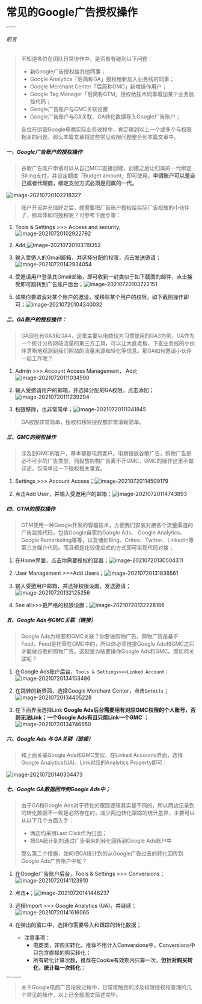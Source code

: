 # 常见的Google广告授权操作

<img src="https://iswott.oss-cn-shenzhen.aliyuncs.com/blog/imgphotosProfiling-bro.png" alt="Profiling-bro" style="zoom:25%;" />

###### 前言

> 不知道各位在团队日常协作中，是否有有碰到以下问题：
>
> - 新Google广告授权给其他同事；
> - Google Analytics「后简称GA」授权给新加入业务线的同事；
> - Google Merchant Center「后简称GMC」新增操作用户；
> - Google Tag Manager「后简称GTM」授权给技术同事增加某个业务监控代码；
> - Google广告账户与GMC关联设置
> - Google广告账户与GA关联、GA转化数据导入Google广告账户；
>
> 各位在运营Google电商实际业务过程中，肯定碰到以上一个或多个与权限相关的问题，那么本篇文章将这些常见权限问题整合到本篇文章中。



##### 一、Google广告账户的授权操作

> 谷歌广告账户申请可以从自己MCC直接创建，创建之后让归属的一代绑定Billing支付，并设定额度「Budget amount」即可使用。**申请账户可以是自己或者代理商，绑定支付方式必须是归属的一代。**

![image-20210720102218327](https://iswott.oss-cn-shenzhen.aliyuncs.com/blog/imgphotosimage-20210720102218327.png)

> 账户开设并充值好之后，就需要把广告账户授权给实际广告投放的小伙伴了，那具体如何授权呢？可参考下面步骤：

1. Tools & Settings >>> Access and security;![image-20210720102922792](https://iswott.oss-cn-shenzhen.aliyuncs.com/blog/imgphotosimage-20210720102922792.png)
2. Add;![image-20210720103119352](https://iswott.oss-cn-shenzhen.aliyuncs.com/blog/imgphotosimage-20210720103119352.png)

3. 输入受邀人的Gmail邮箱，并选择分配的权限，点击发送邀请；![image-20210720142934054](https://iswott.oss-cn-shenzhen.aliyuncs.com/blog/imgphotosimage-20210720142934054.png)

4. 受邀请用户登录其Gmail邮箱，即可收到一封类似于如下截图的邮件，点击接受即可跳转到广告账户后台；![image-20210720103722151](https://iswott.oss-cn-shenzhen.aliyuncs.com/blog/imgphotosimage-20210720103722151.png)

5. 如果你要取消对某个账户的邀请，或移除某个用户的权限，如下截图操作即可；![image-20210720104340032](https://iswott.oss-cn-shenzhen.aliyuncs.com/blog/imgphotosimage-20210720104340032.png)





##### 二、GA账户的授权操作：

> GA现在有GA3和GA4，这里主要以电商较为习惯使用的GA3为例，GA作为一个统计分析网站流量的第三方工具，可以让大直老板，下直业务线的小伙伴清晰地观测到我们网站的流量来源和转化等信息。那GA如何邀请小伙伴一起工作呢？

1. Admin >>> Account Access Management， Add;![image-20210720111034590](https://iswott.oss-cn-shenzhen.aliyuncs.com/blog/imgphotosimage-20210720111034590.png)

2. 输入受邀请用户的邮箱，并选择分配的GA权限，点击添加；![image-20210720111239294](https://iswott.oss-cn-shenzhen.aliyuncs.com/blog/imgphotosimage-20210720111239294.png)

3. 权限移除，也非常简单；![image-20210720111341845](https://iswott.oss-cn-shenzhen.aliyuncs.com/blog/imgphotosimage-20210720111341845.png)

> GA权限非常简单，授权和移除授权都非常清晰简单。



##### 三、GMC的授权操作

> 涉及到GMC的客户，基本都是电商客户。电商投放谷歌广告，购物广告是必不可少的广告类型，而投放购物广告离不开GMC，GMC的操作这里不做详述，仅简单过一下授权相关事宜。

1. Settings >>> Account Access；![image-20210720114509179](https://iswott.oss-cn-shenzhen.aliyuncs.com/blog/imgphotosimage-20210720114509179.png)

2. 点击Add User，并输入受邀用户的邮箱；![image-20210720114743893](https://iswott.oss-cn-shenzhen.aliyuncs.com/blog/imgphotosimage-20210720114743893.png)





##### 四、GTM的授权操作

> GTM使用一种Google开发的容器技术，方便我们安装对接各个流量渠道的广告监控代码，包括Google自家的Google Ads、 Google Analytics、 Google Remarketing等等，以及诸如Bing、Criteo、Twitter、LinkedIn等第三方媒介代码。而且都是比较傻瓜式的方式即可实现代码对接；

1. 在Home界面，点击你需要授权的容器；![image-20210720130504311](https://iswott.oss-cn-shenzhen.aliyuncs.com/blog/imgphotosimage-20210720130504311.png)

2. User Management >>>Add Users；![image-20210720131836561](https://iswott.oss-cn-shenzhen.aliyuncs.com/blog/imgphotosimage-20210720131836561.png)

3. 输入受邀用户邮箱，并选择权限设置，发送邀请；![image-20210720132125256](https://iswott.oss-cn-shenzhen.aliyuncs.com/blog/imgphotosimage-20210720132125256.png)

4. See all>>>更严格的权限设置；![image-20210720132228186](https://iswott.oss-cn-shenzhen.aliyuncs.com/blog/imgphotosimage-20210720132228186.png)

##### 五、Google Ads与GMC关联（链接）

> Google Ads为啥要和GMC关联？你要做购物广告，购物广告是基于Feed，Feed是托管在GMC中的，所以你必须链接Google Ads和GMC之后才能做谷歌的购物广告。这就是为啥要操作Google Ads和GMC。那如何关联呢？

1. 在Google Ads账户后台，`Tools & Settings>>>Linked Account；`![image-20210720134153486](https://iswott.oss-cn-shenzhen.aliyuncs.com/blog/imgphotosimage-20210720134153486.png)

2. 在跳转的新界面，选择Google Merchant Center，点击`Details`；![image-20210720134405228](https://iswott.oss-cn-shenzhen.aliyuncs.com/blog/imgphotosimage-20210720134405228.png)

3. 在下面界面选择Link  **Google Ads后台需要用有对应GMC权限的个人账号，否则无法Link；一个Google Ads有且只能Link一个GMC** ；![image-20210720134746650](https://iswott.oss-cn-shenzhen.aliyuncs.com/blog/imgphotosimage-20210720134746650.png)



##### 六、Google Ads 与 GA关联（链接）

> 和上面关联Google Ads和GMC类似，在Linked Accounts界面，选择Google Analytics(UA)，Link对应的Analytics Property即可；

![image-20210720140304473](https://iswott.oss-cn-shenzhen.aliyuncs.com/blog/imgphotosimage-20210720140304473.png)



##### 七、Google GA数据回传到Google Ads中；

> 由于GA和Google Ads对于转化的跟踪逻辑其实是不同的，所以两边记录到的转化数据不一致是必然存在的，减少两边转化跟踪的统计差异，主要可以从以下几个方面入手：
>
> - 两边均采用Last Click作为归因；
> - 把GA统计到的通过广告带来的转化回传到Google Ads账户中
>
> 那么第二个措施，如何把GA统计到的从Google广告过去的转化回传到Google Ads广告账户中呢？

1. 在Google广告账户后台，Tools & Settings >>> Conversions；![image-20210720141123910](https://iswott.oss-cn-shenzhen.aliyuncs.com/blog/imgphotosimage-20210720141123910.png)

2. 点击`➕`；![image-20210720141446237](https://iswott.oss-cn-shenzhen.aliyuncs.com/blog/imgphotosimage-20210720141446237.png)

3. 选择Import >>> Google Analytics (UA)，并继续；![image-20210720141616065](https://iswott.oss-cn-shenzhen.aliyuncs.com/blog/imgphotosimage-20210720141616065.png)

4. 在弹出的窗口中，选择你需要导入和跟踪的转化数据；
   - 注意事项：
     - 电商类，非购买转化，推荐不用计入Conversions中，Conversions中只包含直接的购买转化；
     - 所有转化计算次数，推荐在Cookie有效期内只算一次，**但针对购买转化，统计每一次转化**；

<img src="https://iswott.oss-cn-shenzhen.aliyuncs.com/blog/imgphotosOnline%20document-bro.png" alt="Online document-bro" style="zoom:25%;" />

> 关于Google电商广告投放过程中，日常接触到的涉及权限授权和管理的几个常见的操作，以上已全部图文简述完毕。
